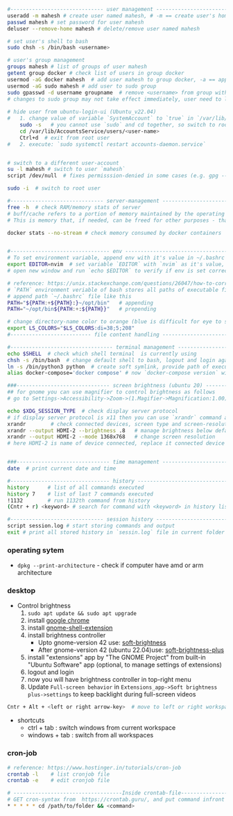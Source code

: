 ```bash
#------------------------------ user management --------------------------------------------
useradd -m mahesh # create user named mahesh, # -m == create user's home folder
passwd mahesh # set password for user mahesh
deluser --remove-home mahesh # delete/remove user named mahesh

# set user's shell to bash
sudo chsh -s /bin/bash <username>

# user's group management
groups mahesh # list of groups of user mahesh
getent group docker # check list of users in group docker
usermod -aG docker mahesh  # add user mahesh to group docker, -a == append, -G == group-name
usermod -aG sudo mahesh # add user to sudo group
sudo gpasswd -d username groupname  # remove <username> from group with name <groupname>
# changes to sudo group may not take effect immediately, user need to logout and login to get sudo privilages
 
# hide user from ubuntu-login-ui (Ubuntu_v22.04)
#   1. change value of variable `SystemAccount` to `true` in `/var/lib/AccountsService/users/<user-name>`
    sudo -s   # you cannot use `sudo` and cd together, so switch to root user first 
    cd /var/lib/AccountsService/users/<user-name>
    Ctrl+d  # exit from root user
#   2. execute: `sudo systemctl restart accounts-daemon.service`


# switch to a different user-account
su -l mahesh # switch to user `mahesh`
script /dev/null  # fixes permisssion-denied in some cases (e.g. gpg --gen-key)

sudo -i  # switch to root user
```


```bash
#------------------------------ server-management ----------------------------
free -h  # check RAM/memory stats of server
# buff/cache refers to a portion of memory maintained by the operating system and used for "page cache" - used for caching the content of files to speed up disk IO. 
# This is memory that, if needed, can be freed for other purposes - that's why you also see a lot of memory in the available column, it's the responsibility of the kernel to manage this

docker stats --no-stream # check memory consumed by docker containers


#-------------------------------- env ---------------------------------------
# To set environment variable, append env with it's value in ~/.bashrc file
export EDITOR=nvim  # set variable `EDITOR` with `nvim` as it's value, `export` is necessory to allow scripts to use variable
# open new window and run `echo $EDITOR` to verify if env is set correctly

# reference: https://unix.stackexchange.com/questions/26047/how-to-correctly-add-a-path-to-path
# `PATH` environment veriable of bash stores all paths of executable files separated by `:`
# append path `~/.bashrc` file like this
PATH="${PATH:+${PATH}:}~/opt/bin"   # appending
PATH="~/opt/bin${PATH:+:${PATH}}"   # prepending

# change directory-name color to orange (blue is difficult for eye to see)
export LS_COLORS="$LS_COLORS:di=38;5;208"
#-------------------------- file content handling ---------------------------------------------------------

#--------------------------------- terminal management -----------------------------------------------------------
echo $SHELL  # check which shell terminal  is currently using
chsh -s /bin/bash  # change default shell to bash, logout and login again to see the changes
ln -s /bin/python3 python  # create soft symlink, provide path of executable for certain command
alias docker-compose='docker compose' # now `docker-compose version` will execute -> `docker compose version`

###------------------------------ screen brightness (ubuntu 20) -----------------------------------------------
## for gnome you can use magnifier to control brightness as follows
# go to Settings->Accessibility->Zoom->(1.Magifier->Magnification:1.00)(2.ColorEffects->Brightness)

echo $XDG_SESSION_TYPE  # check display server protocol
# if display server protocol is x11 then you can use `xrandr` command as follows
xrandr        # check connected devices, screen type and screen-resolutions available
xrandr --output HDMI-2 --brightness .8   # manage brightness below default
xrandr --output HDMI-2 --mode 1368x768   # change screen resolution
# here HDMI-2 is name of device connected, replace it connected device name on your system


###------------------------------ time management -----------------------------------------------
date  # print current date and time

#-------------------------------- history ------------------------------------------------------
history      # list of all commands executed
history 7    # list of last 7 commands executed
!1132        # run 1132th command from history
(Cntr + r) <keyword> # search for command with <keyword> in history list

#------------------------------ session history ------------------------------------------------
script session.log # start storing commands and output
exit # print all stored history in `sessin.log` file in current folder
```

### operating sytem

- `dpkg --print-architecture` - check if computer have amd or arm architecture

### desktop

- Control brightness
  1. `sudo apt update && sudo apt upgrade`
  1. install [google chrome](https://www.google.com/intl/en_in/chrome/)
  1. install [gnome-shell-extension](https://chrome.google.com/webstore/detail/gnome-shell-integration/gphhapmejobijbbhgpjhcjognlahblep)
  1. install brightness controller
     - Upto gnome-version 42 use: [soft-brightness](https://extensions.gnome.org/extension/1625/soft-brightness/)
     - After gnome-version 42 (ubuntu 22.04)use: [soft-brightness-plus](https://extensions.gnome.org/extension/5943/soft-brightness-plus/)
  1. install "extensions" app by "The GNOME Project" from built-in "Ubuntu Software" app (optional, to manage settings of extensions)
  1. logout and login
  1. now you will have brightness controller in top-right menu
  1. Update `Full-screen behavior` in `Extensions_app->Soft brightness plus->settings` to keep backlight during full-screen videos

```bash
Cntr + Alt + <left or right arrow-key>  # move to left or right workspace
```

- shortcuts
  - ctrl + tab : switch windows from current workspace
  - windows + tab : switch from all workspaces

### cron-job

```bash
# reference: https://www.hostinger.in/tutorials/cron-job
crontab -l    # list cronjob file
crontab -e    # edit cronjob file

# -----------------------------------Inside crontab-file-----------------------------------------------
# GET cron-syntax from  https://crontab.guru/, and put command infront of cron-syntax
* * * * * cd /path/to/folder && <command>
```
